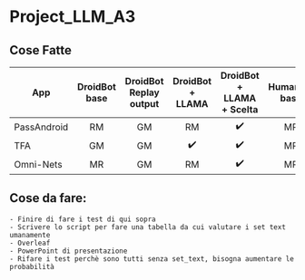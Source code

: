 # Project_LLM_A3

## Cose Fatte 

| App         | DroidBot base | DroidBot Replay output | DroidBot + LLAMA | DroidBot + LLAMA + Scelta | Humanoid base | Humanoid Replay output | Humanoid + LLAMA |
|-------------|:-------------:|:---------------------:|:----------------:|:-------------------------:|:-------------:|:----------------------:|:----------------:|
| PassAndroid |      RM       |          GM           |        RM        |           ✔️              |      MR       |          ✔️            |       ✔️         |
| TFA         |      GM       |          GM           |        ✔️        |           ✔️              |      MR       |          ✔️            |       ✔️         |
| Omni-Nets   |      MR       |          GM           |        RM        |           ✔️              |      MR       |          ✔️            |       ✔️         |

## Cose da fare: 
    - Finire di fare i test di qui sopra
    - Scrivere lo script per fare una tabella da cui valutare i set text umanamente
    - Overleaf
    - PowerPoint di presentazione  
    - Rifare i test perchè sono tutti senza set_text, bisogna aumentare le probabilità 
